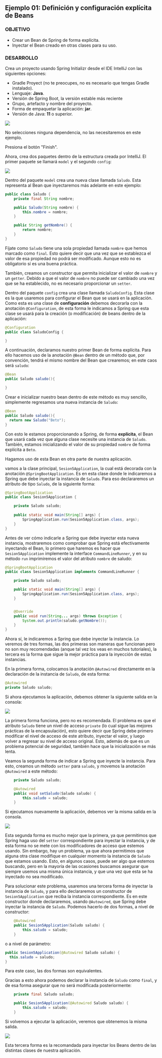 ## Ejemplo 01: Definición y configuración explícita de Beans

### OBJETIVO

- Crear un Bean de Spring de forma explícita.
- Inyectar el Bean creado en otras clases para su uso.


### DESARROLLO

Crea un proyecto usando Spring Initializr desde el IDE IntelliJ con las siguientes opciones:

  - Gradle Proyect (no te preocupes, no es necesario que tengas Gradle instalado).
  - Lenguaje: **Java**.
  - Versión de Spring Boot, la versión estable más reciente
  - Grupo, artefacto y nombre del proyecto.
  - Forma de empaquetar la aplicación: **jar**.
  - Versión de Java: **11** o superior.

![](img/img_001.png)

No selecciones ninguna dependencia, no las necesitaremos en este ejemplo.

Presiona el botón "Finish".

Ahora, crea dos paquetes dentro de la estructura creada por IntelliJ. El primer paquete se llamará `model` y el segundo `config`:

![](img/img_002.png)

Dentro del paquete `model` crea una nueva clase llamada `Saludo`. Esta representa al Bean que inyectaremos más adelante en este ejemplo:

```java
public class Saludo {
    private final String nombre;

    public Saludo(String nombre) {
        this.nombre = nombre;
    }

    public String getNombre() {
        return nombre;
    }
}
```

Fíjate como `Saludo` tiene una sola propiedad llamada `nombre` que hemos marcado como `final`. Esto quiere decir que una vez que se establezca el valor de esa propiedad no podrá ser modificado. Aunque esto no es obligatorio sí es una buena práctica.

También, creamos un constructor que permita inicializar el valor de `nombre` y un `getter`. Debido a que el valor de `nombre` no puede ser cambiado una vez que se ha establecido, no es necesario proporcionar un `setter`.

Dentro del paquete `config` crea una clase llamada `SaludoConfig`. Esta clase es la que usaremos para configurar el Bean que se usará en la aplicación. Como esta es una clase de **configuración** debemos decorarla con la anotación `@Configuration`, de esta forma le indicamos a Spring que esta clase se usará para la creación (o modificación) de beans dentro de la aplicación:

```java
@Configuration
public class SaludoConfig {

}
```

A continuación, declaramos nuestro primer Bean de forma explícita. Para ello hacemos uso de la anotación `@Bean` dentro de un método que, por convención, tendrá el mismo nombre del Bean que crearemos; en este caos será `saludo`:

```java
@Bean
public Saludo saludo(){

}
```

Crear e inicializar nuestro bean dentro de este método es muy sencillo, simplemente regresamos una nueva instancia de `Saludo`:

```java
@Bean
public Saludo saludo(){
  return new Saludo("Beto");
}
```

Con esto le estamos proporcionando a Spring, de forma **explícita**, el Bean que usará cada vez que alguna clase necesite una instancia de `Saludo`. También, estamos inicializando el valor de su propiedad `nombre` de forma explícita a `Beto`.

Hagamos uso de esta Bean en otra parte de nuestra aplicación.

vamos a la clase principal, `Sesion5Application`, la cual está decorada con la anotación `@SpringBootApplication`. Es en esta clase donde le indicaremos a Spring que debe inyectar la instancia de `Saludo`. Para eso declararemos un atributo de tipo `Saludo`, de la siguiente forma:

```java
@SpringBootApplication
public class Sesion5Application {

    private Saludo saludo;
    
    public static void main(String[] args) {
        SpringApplication.run(Sesion5Application.class, args);
    }   
}
```

Antes de ver cómo indicarle a Spring que debe inyectar esta nueva instancia, mostraremos como comprobar que Spring está efectívamente inyectando el Bean, lo primero que haremos es hacer que `Sesion5Application` implemente la interface `CommandLineRunner`, y en su método `run` imprimiremos el valor del atributo `nombre` de saludo:

```java
@SpringBootApplication
public class Sesion5Application implements CommandLineRunner {

    private Saludo saludo;

    public static void main(String[] args) {
        SpringApplication.run(Sesion5Application.class, args);
    }


	@Override
	public void run(String... args) throws Exception {
		System.out.println(saludo.getNombre());
	}
}
```

Ahora sí, le indicaremos a Spring que debe inyectar la instancia. Lo veremos de tres formas, las dos primeras son maneras que funcionan pero no son muy recomendadas (anque tal vez los veas en muchos tutoriales), la tercera es la forma que sigue la mejor práctica para la inyección de estas instancias.

En la primera forma, colocamos la anotación `@Autowired` directamente en la declaración de la instancia de `Saludo`, de esta forma:

```java
@Autowired
private Saludo saludo;
```

Si ahora ejecutamos la aplicación, debemos obtener la siguiente salida en la consola:

![](img/img_003.png)

La primera forma funciona, pero no es recomendada. El problema es que el atributo `Saludo` tiene un nivel de acceso `private` (lo cual sigue las mejores prácticas de la encapsulación), esto quiere decir que Spring debe primero modificar el nivel de acceso de este atributo, inyectar el valor, y luego volver a regresar su nivel de acceso original. Esto, además de que es un problema potencial de seguridad, también hace que la inicialización se más lenta.

Veamos la segunda forma de indicar a Spring que inyecte la instancia. Para esto, creamos un método `setter` para `saludo`, y movemos la anotación `@Autowired` a este método:

```java
    private Saludo saludo;

    @Autowired
    public void setSaludo(Saludo saludo) {
        this.saludo = saludo;
    }
```

Si ejecutamos nuevamente la aplicación, debemos ver la misma salida en la consola. 

![](img/img_003.png)

Esta segunda forma es mucho mejor que la primera, ya que permitimos que Spring haga uso del `setter` correspondiente para inyectar la instancia, y de esta forma no se mete con los modificadores de acceso que estemos usando. Sin embargo, hay un problema, ya que ahora permitimos que alguna otra clase modifique en cualquier momento la instancia de `Saludo` que estamos usando. Esto, en algunos casos, puede ser algo que estemos buscando, pero en la mayoría de las ocasiones buscamos asegurar que siempre usemos una misma única instancia, y que una vez que esta se ha inyectado no sea modificado. 

Para solucionar este problema, usaremos una tercera forma de inyectar la instancia de `Saludo`, y para ello declararemos un constructor de `Sesion5Application` que reciba la instancia correspondiente. Es en este constructor donde declararemos, usando `@Autowired`, que Spring debe inyectar la instancia de `Saludo`. Podemos hacerlo de dos formas, a nivel de constructor:

```java
    @Autowired
    public Sesion5Application(Saludo saludo) {
        this.saludo = saludo;
    }
```

o a nivel de parámetro:

```java
public Sesion5Application(@Autowired Saludo saludo) {
  this.saludo = saludo; 
}
```

Para este caso, las dos formas son equivalentes. 

Gracias a esto ahora podemos declarar la instancia de `Saludo` como `final`, y de esa forma asegurar que no será modificada posteriormente:

```java
    private final Saludo saludo;

    public Sesion5Application(@Autowired Saludo saludo) {
        this.saludo = saludo;
    }
```

Si volvemos a ejecutar la aplicación, veremos que obtenemos la misma salida.

![](img/img_003.png)

Esta tercera forma es la recomandada para inyectar los Beans dentro de las distintas clases de nuestra aplicación.